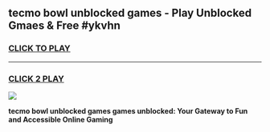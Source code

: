 
## tecmo bowl unblocked games - Play Unblocked Gmaes & Free #ykvhn
<h3>
<a href="https://premium.freeplayer.one?title=tecmo_bowl_unblocked_games&ref=03M">CLICK TO PLAY</a></h3>
<hr>

<h3>
<a href="https://premium.freeplayer.one?title=tecmo_bowl_unblocked_games&ref=03M">CLICK 2 PLAY</a>
  
</h3>

<a href="https://premium.freeplayer.one?title=tecmo_bowl_unblocked_games&ref=03M"><img src="https://clearcache.store/games.png"></a>


**tecmo bowl unblocked games games unblocked: Your Gateway to Fun and Accessible Online Gaming**
